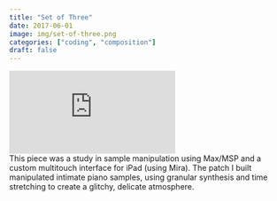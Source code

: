 ```yaml
---
title: "Set of Three"
date: 2017-06-01
image: img/set-of-three.png
categories: ["coding", "composition"]
draft: false
---
```

<div class="video-container"><iframe src="https://www.youtube-nocookie.com/embed/iOls3eleuHk?rel=0" frameborder="0" allow="autoplay; encrypted-media" allowfullscreen></iframe></div>
This piece was a study in sample manipulation using Max/MSP and a custom multitouch interface for iPad (using Mira). The patch I built manipulated intimate piano samples, using granular synthesis and time stretching to create a glitchy, delicate atmosphere.